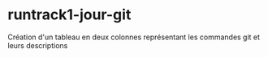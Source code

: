 # runtrack1-jour-git
 Création d'un tableau en deux colonnes représentant les commandes git et leurs descriptions
